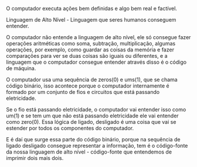 O computador executa ações bem definidas e algo bem real e factível.

Linguagem de Alto Nível - Linguagem que seres humanos conseguem entender.

O computador não entende a linguagem de alto nível, ele só consegue fazer operações aritméticas como soma, subtração, multiplicação, algumas operações, por exemplo, como guardar as coisas da memória e fazer comparações para ver se duas coisas são iguais ou diferentes, e a linguagem que o computador consegue entender através disso é o código de máquina.

O computador usa uma sequência de zeros(0) e ums(1), que se chama código binário, isso acontece porque o computador internamente é formado por um conjunto de fios e circuitos que está passando eletricidade.

Se o fio está passando eletricidade, o computador vai entender isso como um(1) e se tem um que não está passando eletricidade ele vai entender como zero(0). Essa lógica de ligado, desligado é uma coisa que vai se estender por todos os componentes do computador.

E é daí que surge essa parte do código binário, porque na sequência de ligado desligado consegue representar a informação, tem é o código-fonte da nossa linguagem de alto nível - código-fonte que entendemos de imprimir dois mais dois.
